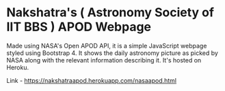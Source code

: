 # Nakshatra's ( Astronomy Society of IIT BBS ) APOD Webpage

Made using NASA's Open APOD API, it is a simple JavaScript webpage styled using Bootstrap 4. It shows the daily astronomy picture as picked by NASA along with the relevant information describing it. It's hosted on Heroku.

Link - https://nakshatraapod.herokuapp.com/nasaapod.html
